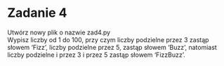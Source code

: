 # Zadanie 4
Utwórz nowy plik o nazwie zad4.py  
Wypisz liczby od 1 do 100, przy czym liczby podzielne przez 3 zastąp słowem ‘Fizz’, liczby podzielne przez 5, zastąp słowem ‘Buzz’, natomiast liczby podzielne i przez 3 i przez 5 zastąp słowem ‘FizzBuzz’.